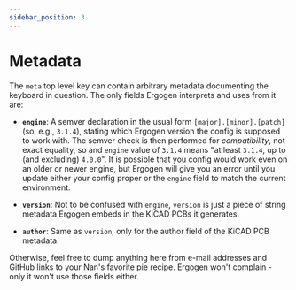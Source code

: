 ```yaml
---
sidebar_position: 3
---
```


# Metadata

The `meta` top level key can contain arbitrary metadata documenting the keyboard in question.
The only fields Ergogen interprets and uses from it are:

- **`engine`**: A semver declaration in the usual form `[major].[minor].[patch]` (so, e.g., `3.1.4`), stating which Ergogen version the config is supposed to work with. The semver check is then performed for *compatibility*, not exact equality, so and `engine` value of `3.1.4` means "at least `3.1.4`, up to (and excluding) `4.0.0`". It is possible that you config would work even on an older or newer engine, but Ergogen will give you an error until you update either your config proper or the `engine` field to match the current environment.

- **`version`**: Not to be confused with `engine`, `version` is just a piece of string metadata Ergogen embeds in the KiCAD PCBs it generates.

- **`author`**: Same as `version`, only for the author field of the KiCAD PCB metadata.

Otherwise, feel free to dump anything here from e-mail addresses and GitHub links to your Nan's favorite pie recipe. Ergogen won't complain - only it won't use those fields either.